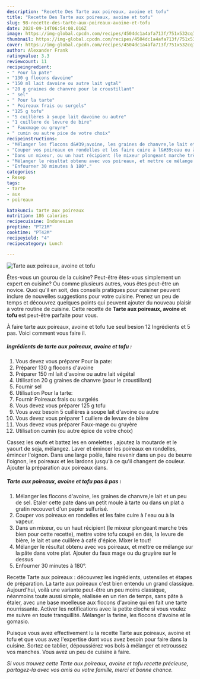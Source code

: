 ```yaml
---
description: "Recette Des Tarte aux poireaux, avoine et tofu"
title: "Recette Des Tarte aux poireaux, avoine et tofu"
slug: 98-recette-des-tarte-aux-poireaux-avoine-et-tofu
date: 2020-09-14T06:54:08.016Z
image: https://img-global.cpcdn.com/recipes/4504dc1a4afa713f/751x532cq70/tarte-aux-poireaux-avoine-et-tofu-photo-principale-de-la-recette.jpg
thumbnail: https://img-global.cpcdn.com/recipes/4504dc1a4afa713f/751x532cq70/tarte-aux-poireaux-avoine-et-tofu-photo-principale-de-la-recette.jpg
cover: https://img-global.cpcdn.com/recipes/4504dc1a4afa713f/751x532cq70/tarte-aux-poireaux-avoine-et-tofu-photo-principale-de-la-recette.jpg
author: Alexander Frank
ratingvalue: 3.3
reviewcount: 11
recipeingredient:
- " Pour la pate"
- "130 g flocons davoine"
- "150 ml lait davoine ou autre lait vgtal"
- "20 g graines de chanvre pour le croustillant"
- " sel"
- " Pour la tarte"
- " Poireaux frais ou surgels"
- "125 g tofu"
- "5 cuillères à soupe lait davoine ou autre"
- "1 cuillere de levure de bire"
- " Fauxmage ou gruyre"
- " cumin ou autre pice de votre choix"
recipeinstructions:
- "Mélanger les flocons d&#39;avoine, les graines de chanvre,le lait et un peu de sel. Etaler cette pate dans un petit moule à tarte ou dans un plat a gratin recouvert d&#39;un papier sulfurisé."
- "Couper vos poireaux en rondelles et les faire cuire à l&#39;eau ou à la vapeur."
- "Dans un mixeur, ou un haut récipient (le mixeur plongeant marche très bien pour cette recette), mettre votre tofu coupé en dés, la levure de bière, le lait et une cuillère à café d&#39;épice. Mixer le tout!"
- "Mélanger le résultat obtenu avec vos poireaux, et mettre ce mélange sur la pâte dans votre plat. Ajouter du faux mage ou du gruyère sur le dessus"
- "Enfourner 30 minutes à 180°."
categories:
- Resep
tags:
- tarte
- aux
- poireaux

katakunci: tarte aux poireaux 
nutrition: 186 calories
recipecuisine: Indonesian
preptime: "PT21M"
cooktime: "PT42M"
recipeyield: "4"
recipecategory: Lunch

---
```



![Tarte aux poireaux, avoine et tofu](https://img-global.cpcdn.com/recipes/4504dc1a4afa713f/751x532cq70/tarte-aux-poireaux-avoine-et-tofu-photo-principale-de-la-recette.jpg)

Êtes-vous un gourou de la cuisine? Peut-être êtes-vous simplement un expert en cuisine? Ou comme plusieurs autres, vous êtes peut-être un novice. Quoi qu'il en soit, des conseils pratiques pour cuisiner peuvent inclure de nouvelles suggestions pour votre cuisine. Prenez un peu de temps et découvrez quelques points qui peuvent ajouter du nouveau plaisir à votre routine de cuisine. Cette recette de <strong> Tarte aux poireaux, avoine et tofu </strong> est peut-être parfaite pour vous.

<!--inarticleads1-->

À faire tarte aux poireaux, avoine et tofu tue seul besion 12 Ingrédients et 5 pas. Voici comment vous faire il.

##### Ingrédients de tarte aux poireaux, avoine et tofu :

1. Vous devez vous préparer  Pour la pate:
1. Préparer 130 g flocons d&#39;avoine
1. Préparer 150 ml lait d&#39;avoine ou autre lait végétal
1. Utilisation 20 g graines de chanvre (pour le croustillant)
1. Fournir  sel
1. Utilisation  Pour la tarte:
1. Fournir  Poireaux frais ou surgelés
1. Vous devez vous préparer 125 g tofu
1. Vous avez besoin 5 cuillères à soupe lait d&#39;avoine ou autre
1. Vous devez vous préparer 1 cuillere de levure de bière
1. Vous devez vous préparer  Faux-mage ou gruyère
1. Utilisation  cumin (ou autre épice de votre choix)


Cassez les œufs et battez les en omelettes , ajoutez la moutarde et le yaourt de soja, mélangez. Laver et émincer les poireaux en rondelles, émincer l&#39;oignon. Dans une large poêle, faire revenir dans un peu de beurre l&#39;oignon, les poireaux et les lardons jusqu&#39;à ce qu&#39;il changent de couleur. Ajouter la préparation aux poireaux dans. 

<!--inarticleads2-->

##### Tarte aux poireaux, avoine et tofu pas à pas :

1. Mélanger les flocons d&#39;avoine, les graines de chanvre,le lait et un peu de sel. Etaler cette pate dans un petit moule à tarte ou dans un plat a gratin recouvert d&#39;un papier sulfurisé.
1. Couper vos poireaux en rondelles et les faire cuire à l&#39;eau ou à la vapeur.
1. Dans un mixeur, ou un haut récipient (le mixeur plongeant marche très bien pour cette recette), mettre votre tofu coupé en dés, la levure de bière, le lait et une cuillère à café d&#39;épice. Mixer le tout!
1. Mélanger le résultat obtenu avec vos poireaux, et mettre ce mélange sur la pâte dans votre plat. Ajouter du faux mage ou du gruyère sur le dessus
1. Enfourner 30 minutes à 180°.


Recette Tarte aux poireaux : découvrez les ingrédients, ustensiles et étapes de préparation. La tarte aux poireaux c&#39;est bien entendu un grand classique. Aujourd&#39;hui, voilà une variante peut-être un peu moins classique, néanmoins toute aussi simple, réalisée en un rien de temps, sans pâte à étaler, avec une base moelleuse aux flocons d&#39;avoine qui en fait une tarte nourrissante. Activer les notifications avec la petite cloche si vous voulez me suivre en toute tranquillité. Mélanger la farine, les flocons d&#39;avoine et le gomasio. 

<!--inarticleads1-->

<p>
Puisque vous avez effectivement lu la recette Tarte aux poireaux, avoine et tofu et que vous avez l'expertise dont vous avez besoin pour faire dans la cuisine. Sortez ce tablier, dépoussiérez vos bols à mélanger et retroussez vos manches. Vous avez un peu de cuisine à faire.
</p>

<p>
<i>Si vous trouvez cette Tarte aux poireaux, avoine et tofu recette précieuse, partagez-la avec vos amis ou votre famille, merci et bonne chance.</i>
</p>
